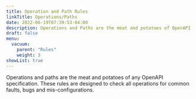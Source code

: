 ```yaml
---
title: Operation and Path Rules
linkTitle: Operations/Paths
date: 2022-06-19T07:39:53-04:00
description: Operations and Paths are the meat and potatoes of OpenAPI.
draft: false
menu:
  vacuum:
    parent: "Rules"
    weight: 3
showList: true
---
```


Operations and paths are the meat and potatoes of any OpenAPI specification. These rules are designed to check all operations for 
common faults, bugs and mis-configurations. 